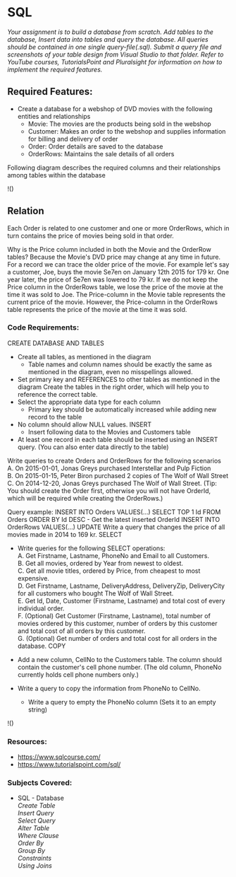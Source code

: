 # SQL

*Your assignment is to build a database from scratch. Add tables to the database, Insert data into tables and query the database. All queries should be contained in one single query-file(.sql). Submit a query file and screenshots of your table design from Visual Studio to that folder. Refer to YouTube courses, TutorialsPoint and Pluralsight for information on how to implement the required features.*

## Required Features:

* Create a database for a webshop of DVD movies with the following entities and relationships
    * Movie: The movies are the products being sold in the webshop
    * Customer: Makes an order to the webshop and supplies information for billing and delivery of order
    * Order: Order details are saved to the database
    * OrderRows: Maintains the sale details of all orders

Following diagram describes the required columns and their relationships among tables within the database

!()

## Relation

Each Order is related to one customer and one or more OrderRows, which in turn contains the price of movies being sold in that order.

Why is the Price column included in both the Movie and the OrderRow tables? Because the Movie's DVD price may change at any time in future. For a record we can trace the older price of the movie. For example let's say a customer, Joe, buys the movie Se7en on January 12th 2015 for 179 kr. One year later, the price of Se7en was lowered to 79 kr. If we do not keep the Price column in the OrderRows table, we lose the price of the movie at the time it was sold to Joe. The Price-column in the Movie table represents the current price of the movie. However, the Price-column in the OrderRows table represents the price of the movie at the time it was sold.

### Code Requirements:

CREATE DATABASE AND TABLES
* Create all tables, as mentioned in the diagram
    * Table names and column names should be exactly the same as mentioned in the diagram, even no misspellings allowed.
* Set primary key and REFERENCES to other tables as mentioned in the diagram Create the tables in the right order, which will help you to reference the correct table.
* Select the appropriate data type for each column
    * Primary key should be automatically increased while adding new record to the table
* No column should allow NULL values. INSERT
    * Insert following data to the Movies and Customers table
* At least one record in each table should be inserted using an INSERT query. (You can also enter data directly to the table)

Write queries to create Orders and OrderRows for the following scenarios<br />
    A. On 2015-01-01, Jonas Greys purchased Interstellar and Pulp Fiction<br />
    B. On 2015-01-15, Peter Biron purchased 2 copies of The Wolf of Wall Street<br />
    C. On 2014-12-20, Jonas Greys purchased The Wolf of Wall Street. (Tip: You should create the Order first, otherwise you will not have OrderId, which will be required while creating the OrderRows.)<br />

Query example: INSERT INTO Orders VALUES(...) SELECT TOP 1 Id FROM Orders ORDER BY Id DESC - Get the latest inserted OrderId INSERT INTO OrderRows VALUES(...) UPDATE
Write a query that changes the price of all movies made in 2014 to 169 kr. SELECT

* Write queries for the following SELECT operations:<br />
    A. Get Firstname, Lastname, PhoneNo and Email to all Customers.<br />
    B. Get all movies, ordered by Year from newest to oldest.<br />
    C. Get all movie titles, ordered by Price, from cheapest to most expensive.<br />
    D. Get Firstname, Lastname, DeliveryAddress, DeliveryZip, DeliveryCity for all customers who bought The Wolf of Wall Street.<br />
    E. Get Id, Date, Customer (Firstname, Lastname) and total cost of every individual order.<br />
    F. (Optional) Get Customer (Firstname, Lastname), total number of movies ordered by this customer, number of orders by this customer and total cost of all orders by this customer.<br />
    G. (Optional) Get number of orders and total cost for all orders in the database. COPY<br />

* Add a new column, CellNo to the Customers table. The column should contain the customer's cell phone number. (The old column, PhoneNo currently holds cell phone numbers only.)
* Write a query to copy the information from PhoneNo to CellNo.
    * Write a query to empty the PhoneNo column (Sets it to an empty string)

!()

### Resources:
* https://www.sqlcourse.com/
* https://www.tutorialspoint.com/sql/

### Subjects Covered:
* SQL - Database<br />
*Create Table*<br />
*Insert Query*<br />
*Select Query*<br />
*Alter Table*<br />
*Where Clause*<br />
*Order By*<br />
*Group By*<br />
*Constraints*<br />
*Using Joins*<br />

